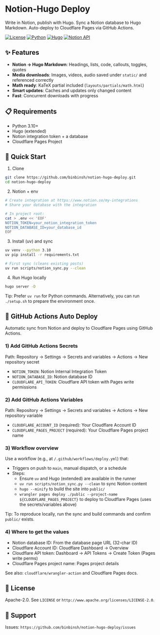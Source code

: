 # Notion-Hugo Deploy

Write in Notion, publish with Hugo. Sync a Notion database to Hugo Markdown. Auto-deploy to Cloudflare Pages via GitHub Actions.

[![License](https://img.shields.io/badge/License-Apache%202.0-blue.svg)](https://opensource.org/licenses/Apache-2.0)
[![Python](https://img.shields.io/badge/python-3.10%2B-blue.svg)](https://www.python.org/downloads/)
[![Hugo](https://img.shields.io/badge/hugo-0.148.0%2B-ff4088.svg)](https://gohugo.io/)
[![Notion API](https://img.shields.io/badge/Notion%20API-2025--09--03-black)](https://developers.notion.com/docs/upgrade-guide-2025-09-03)

## ✨ Features

- **Notion → Hugo Markdown**: Headings, lists, code, callouts, toggles, quotes
- **Media downloads**: Images, videos, audio saved under `static/` and referenced correctly
- **Math ready**: KaTeX partial included (`layouts/partials/math.html`)
- **Smart updates**: Caches and updates only changed content
- **Fast**: Concurrent downloads with progress

## 📋 Requirements

- Python 3.10+
- Hugo (extended)
- Notion integration token + a database
- Cloudflare Pages Project

## 🚀 Quick Start

1) Clone

```bash
git clone https://github.com/binbinsh/notion-hugo-deploy.git
cd notion-hugo-deploy
```

2) Notion + env

```bash
# Create integration at https://www.notion.so/my-integrations
# Share your database with the integration

# In project root:
cat > .env << 'EOF'
NOTION_TOKEN=your_notion_integration_token
NOTION_DATABASE_ID=your_database_id
EOF
```

3) Install (uv) and sync

```bash
uv venv --python 3.10
uv pip install -r requirements.txt

# First sync (cleans existing posts)
uv run scripts/notion_sync.py --clean
```

4) Run Hugo locally

```bash
hugo server -D
```

Tip: Prefer `uv run` for Python commands. Alternatively, you can run `./setup.sh` to prepare the environment once.

## 🚢 GitHub Actions Auto Deploy

Automatic sync from Notion and deploy to Cloudflare Pages using GitHub Actions.

### 1) Add GitHub Actions Secrets

Path: Repository → Settings → Secrets and variables → Actions → New repository secret

- `NOTION_TOKEN`: Notion Internal Integration Token
- `NOTION_DATABASE_ID`: Notion database ID
- `CLOUDFLARE_API_TOKEN`: Cloudflare API token with Pages write permissions

### 2) Add GitHub Actions Variables

Path: Repository → Settings → Secrets and variables → Actions → New repository variable

- `CLOUDFLARE_ACCOUNT_ID` (required): Your Cloudflare Account ID
- `CLOUDFLARE_PAGES_PROJECT` (required): Your Cloudflare Pages project name

### 3) Workflow overview

Use a workflow (e.g., at `/.github/workflows/deploy.yml`) that:

- Triggers on push to `main`, manual dispatch, or a schedule
- Steps:
  - Ensure `uv` and Hugo (extended) are available in the runner
  - `uv run scripts/notion_sync.py --clean` to sync Notion content
  - `hugo --minify` to build the site into `public/`
  - `wrangler pages deploy ./public --project-name ${CLOUDFLARE_PAGES_PROJECT}` to deploy to Cloudflare Pages (uses the secrets/variables above)

Tip: To reproduce locally, run the sync and build commands and confirm `public/` exists.

### 4) Where to get the values

- Notion database ID: From the database page URL (32-char ID)
- Cloudflare Account ID: Cloudflare Dashboard → Overview
- Cloudflare API token: Dashboard → API Tokens → Create Token (Pages write perms)
- Cloudflare Pages project name: Pages project details

See also: `cloudflare/wrangler-action` and Cloudflare Pages docs.

## 📄 License

Apache-2.0. See `LICENSE` or `http://www.apache.org/licenses/LICENSE-2.0`.

## 📮 Support

Issues: `https://github.com/binbinsh/notion-hugo-deploy/issues`
